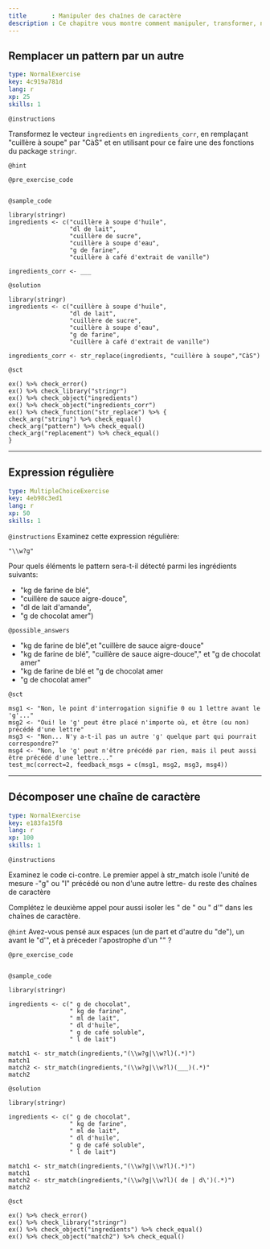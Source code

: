 ```yaml
---
title       : Manipuler des chaînes de caractère
description : Ce chapitre vous montre comment manipuler, transformer, nettoyer des chaînes de caractère à l'aide des fonctions du package `stringr`.Diapos ici <a class="white-link" href="http://perso.ens-lyon.fr/lise.vaudor/tutos/tuto_texte/tuto_texte_part2.html"  target="_blank">.
---
```


## Remplacer un pattern par un autre

```yaml
type: NormalExercise
key: 4c919a781d
lang: r
xp: 25
skills: 1
```


`@instructions`

Transformez le vecteur `ingredients` en `ingredients_corr`, en remplaçant "cuillère à soupe" par "CàS" et en utilisant pour ce faire une des fonctions du package `stringr`.

`@hint`

`@pre_exercise_code`
```{r}

```

`@sample_code`
```{r}
library(stringr)
ingredients <- c("cuillère à soupe d'huile",
                 "dl de lait",
                 "cuillère de sucre",
                 "cuillère à soupe d'eau",
                 "g de farine",
                 "cuillère à café d'extrait de vanille")

ingredients_corr <- ___
```

`@solution`
```{r}
library(stringr)
ingredients <- c("cuillère à soupe d'huile",
                 "dl de lait",
                 "cuillère de sucre",
                 "cuillère à soupe d'eau",
                 "g de farine",
                 "cuillère à café d'extrait de vanille")

ingredients_corr <- str_replace(ingredients, "cuillère à soupe","CàS")
```

`@sct`
```{r}
ex() %>% check_error()
ex() %>% check_library("stringr")
ex() %>% check_object("ingredients") 
ex() %>% check_object("ingredients_corr")
ex() %>% check_function("str_replace") %>% {
check_arg("string") %>% check_equal()
check_arg("pattern") %>% check_equal()
check_arg("replacement") %>% check_equal()
}

```


---
## Expression régulière

```yaml
type: MultipleChoiceExercise
key: 4eb98c3ed1
lang: r
xp: 50
skills: 1
```

`@instructions`
Examinez cette expression régulière:

```{r}
"\\w?g"
```

Pour quels éléments le pattern sera-t-il détecté parmi les ingrédients suivants:

- "kg de farine de blé",
- "cuillère de sauce aigre-douce",
- "dl de lait d'amande",
- "g de chocolat amer")

`@possible_answers`
- "kg de farine de blé",et "cuillère de sauce aigre-douce"
- "kg de farine de blé", "cuillère de sauce aigre-douce"," et "g de chocolat amer"
- "kg de farine de blé et "g de chocolat amer
- "g de chocolat amer"

`@sct`
```{r}
msg1 <- "Non, le point d'interrogation signifie 0 ou 1 lettre avant le 'g'..."
msg2 <- "Oui! le 'g' peut être placé n'importe où, et être (ou non) précédé d'une lettre"
msg3 <- "Non... N'y a-t-il pas un autre 'g' quelque part qui pourrait correspondre?"
msg4 <- "Non, le 'g' peut n'être précédé par rien, mais il peut aussi être précédé d'une lettre..."
test_mc(correct=2, feedback_msgs = c(msg1, msg2, msg3, msg4))
```

---

## Décomposer une chaîne de caractère

```yaml
type: NormalExercise
key: e183fa15f8
lang: r
xp: 100
skills: 1
```


`@instructions`

Examinez le code ci-contre. Le premier appel à str_match isole l'unité de mesure -"g" ou "l" précédé ou non d'une autre lettre- du reste des chaînes de caractère

Complétez le deuxième appel pour aussi isoler les " de " ou " d'" dans les chaînes de caractère.

`@hint`
Avez-vous pensé aux espaces (un de part et d'autre du "de"), un avant le "d'", et à préceder l'apostrophe d'un "\" ?


`@pre_exercise_code`
```{r}

```

`@sample_code`

```{r}
library(stringr)

ingredients <- c(" g de chocolat",
                 " kg de farine", 
                 " ml de lait",
                 " dl d'huile",
                 " g de café soluble",
                 " l de lait")

match1 <- str_match(ingredients,"(\\w?g|\\w?l)(.*)")
match1
match2 <- str_match(ingredients,"(\\w?g|\\w?l)(___)(.*)"
match2
```

`@solution`
```{r}
library(stringr)

ingredients <- c(" g de chocolat",
                 " kg de farine", 
                 " ml de lait",
                 " dl d'huile",
                 " g de café soluble",
                 " l de lait")

match1 <- str_match(ingredients,"(\\w?g|\\w?l)(.*)")
match1
match2 <- str_match(ingredients,"(\\w?g|\\w?l)( de | d\')(.*)")
match2
```

`@sct`
```{r}
ex() %>% check_error()
ex() %>% check_library("stringr")
ex() %>% check_object("ingredients") %>% check_equal()
ex() %>% check_object("match2") %>% check_equal()
```
